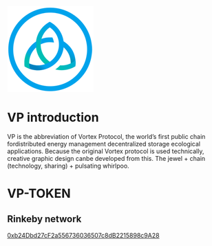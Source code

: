 ![image](https://github.com/Torahserve/bootnode/blob/main/tokenlogo.png) <br>
# VP introduction <br>
VP is the abbreviation of Vortex Protocol, the world’s first public chain fordistributed energy management decentralized storage ecological applications. Because the original Vortex protocol is used technically, creative graphic design canbe developed from this. The jewel + chain (technology, sharing) + pulsating whirlpoo. <br>

# VP-TOKEN <br>
## Rinkeby network <br>
[0xb24Dbd27cF2a556736036507c8dB2215898c9A28](https://rinkeby.etherscan.io/token/0xb24Dbd27cF2a556736036507c8dB2215898c9A28)<br>
